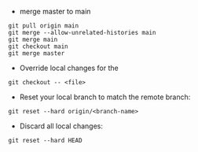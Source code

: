 * merge master to main

```dos
git pull origin main
git merge --allow-unrelated-histories main
git merge main
git checkout main
git merge master
```

* Override local changes for the <file>

```dos
git checkout -- <file>
```

* Reset your local branch to match the remote branch:

```dos
git reset --hard origin/<branch-name>
```

* Discard all local changes:

```dos
git reset --hard HEAD
```

